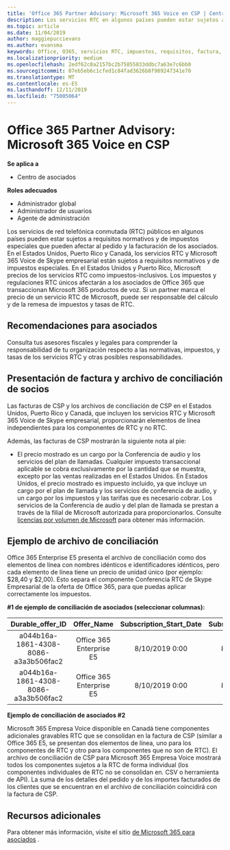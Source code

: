 ```yaml
---
title: 'Office 365 Partner Advisory: Microsoft 365 Voice en CSP | Centro de Partners'
description: Los servicios RTC en algunos países pueden estar sujetos a requisitos normativos y de impuestos especiales que pueden afectar al pedido y la facturación de los asociados.
ms.topic: article
ms.date: 11/04/2019
author: maggiepuccievans
ms.author: evansma
keywords: Office, O365, servicios RTC, impuestos, requisitos, factura, facturación
ms.localizationpriority: medium
ms.openlocfilehash: 2edf62c8a2157bc2b75855833ddbc7a63e7c6bb0
ms.sourcegitcommit: 07eb5eb6c1cfed1c84fad3626b8f989247341e70
ms.translationtype: MT
ms.contentlocale: es-ES
ms.lasthandoff: 12/11/2019
ms.locfileid: "75005064"
---
```

# <a name="office-365-partner-advisory-microsoft-365-voice-in-csp"></a>Office 365 Partner Advisory: Microsoft 365 Voice en CSP

**Se aplica a**

- Centro de asociados  

**Roles adecuados**
-   Administrador global
-   Administrador de usuarios
-   Agente de administración

Los servicios de red telefónica conmutada (RTC) públicos en algunos países pueden estar sujetos a requisitos normativos y de impuestos especiales que pueden afectar al pedido y la facturación de los asociados.  En el Estados Unidos, Puerto Rico y Canadá, los servicios RTC y Microsoft 365 Voice de Skype empresarial están sujetos a requisitos normativos y de impuestos especiales. En el Estados Unidos y Puerto Rico, Microsoft precios de los servicios RTC como impuestos-inclusivos.  Los impuestos y regulaciones RTC únicos afectarán a los asociados de Office 365 que transaccionan Microsoft 365 productos de voz.  Si un partner marca el precio de un servicio RTC de Microsoft, puede ser responsable del cálculo y de la remesa de impuestos y tasas de RTC.

## <a name="partner-recommendations"></a>Recomendaciones para asociados

Consulta tus asesores fiscales y legales para comprender la responsabilidad de tu organización respecto a las normativas, impuestos, y tasas de los servicios RTC y otras posibles responsabilidades.

## <a name="invoice-presentation-and-partner-reconciliation-file"></a>Presentación de factura y archivo de conciliación de socios

Las facturas de CSP y los archivos de conciliación de CSP en el Estados Unidos, Puerto Rico y Canadá, que incluyen los servicios RTC y Microsoft 365 Voice de Skype empresarial, proporcionarán elementos de línea independientes para los componentes de RTC y no RTC.

Además, las facturas de CSP mostrarán la siguiente nota al pie:

* El precio mostrado es un cargo por la Conferencia de audio y los servicios del plan de llamadas.  Cualquier impuesto transaccional aplicable se cobra exclusivamente por la cantidad que se muestra, excepto por las ventas realizadas en el Estados Unidos.  En Estados Unidos, el precio mostrado es impuesto incluido, ya que incluye un cargo por el plan de llamada y los servicios de conferencia de audio, y un cargo por los impuestos y las tarifas que es necesario cobrar.  Los servicios de la Conferencia de audio y del plan de llamada se prestan a través de la filial de Microsoft autorizada para proporcionarlos.  Consulte [licencias por volumen de Microsoft](https://go.microsoft.com/fwlink/?LinkId=690247) para obtener más información.

## <a name="reconciliation-file-example"></a>Ejemplo de archivo de conciliación

Office 365 Enterprise E5 presenta el archivo de conciliación como dos elementos de línea con nombres idénticos e identificadores idénticos, pero cada elemento de línea tiene un precio de unidad único (por ejemplo: $28,40 y $2,00). Esto separa el componente Conferencia RTC de Skype Empresarial de la oferta de Office 365, para que puedas aplicar correctamente los impuestos.

**#1 de ejemplo de conciliación de asociados (seleccionar columnas):**

|**Durable_offer_ID**|**Offer_Name**|**Subscription_Start_Date**|**Subscription_End_Date**|**Charge_Start_Date**|**Charge_End_Date**|**Charge_Type**|**Unit_Price**|
|:----:|:----:|:----:|:----:|:----:|:----:|:----:|:----:|
|a044b16a-1861-4308-8086-a3a3b506fac2   |Office 365 Enterprise E5   |8/10/2019 0:00   |8/11/2019 0:00   |8/11/2019 0:00|9/10/2019 0:00   |Tarifa de ciclo   |28.40   |
|a044b16a-1861-4308-8086-a3a3b506fac2   |Office 365 Enterprise E5   |8/10/2019 0:00   |8/11/2019 0:00   |8/11/2019 0:00   |9/10/2019 0:00   |Tarifa de ciclo   |2.00   |

**Ejemplo de conciliación de asociados #2**

Microsoft 365 Empresa Voice disponible en Canadá tiene componentes adicionales gravables RTC que se consolidan en la factura de CSP (similar a Office 365 E5, se presentan dos elementos de línea, uno para los componentes de RTC y otro para los componentes que no son de RTC).  El archivo de conciliación de CSP para Microsoft 365 Empresa Voice mostrará todos los componentes sujetos a la RTC de forma individual (los componentes individuales de RTC no se consolidan en. CSV o herramienta de API).  La suma de los detalles del pedido y de los importes facturados de los clientes que se encuentran en el archivo de conciliación coincidirá con la factura de CSP.

## <a name="additional-resources"></a>Recursos adicionales
Para obtener más información, visite el sitio [de Microsoft 365 para asociados](https://drumbeat.office.com/Pages/home2016.aspx) .

